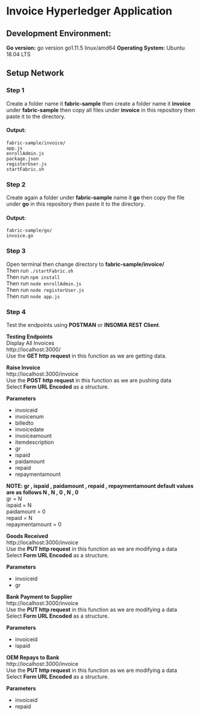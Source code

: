 # Invoice Hyperledger Application

## Development Environment:
**Go version:** go version go1.11.5 linux/amd64
**Operating System:** Ubuntu 18.04 LTS

## Setup Network

### Step 1
Create a folder name it **fabric-sample** then create a folder name it **invoice** under **fabric-sample**
then copy all files under **invoice** in this repository then paste it to the directory.
#### Output:
```fabric-sample/invoice/```
<br>```app.js```
<br>```enrollAdmin.js```
<br>```package.json```
<br>```registerUser.js```
<br>```startFabric.sh```

### Step 2
Create again a folder under **fabric-sample** name it **go**
then copy the file under **go** in this repository then paste it to the directory.
#### Output:
```fabric-sample/go/```
<br>```invoice.go```

### Step 3
Open terminal then change directory to **fabric-sample/invoice/**
<br> Then run ```./startFabric.sh```
<br> Then run ```npm install```
<br> Then run ```node enrollAdmin.js```
<br> Then run ```node registerUser.js```
<br> Then run ```node app.js```

### Step 4
Test the endpoints using **POSTMAN** or **INSOMIA REST Client**.

**Testing Endpoints**
<br> Display All Invoices
<br> http://localhost:3000/
<br> Use the **GET http request** in this function as we are getting data.

**Raise Invoice**
<br> http://localhost:3000/invoice
<br> Use the **POST http request** in this function as we are pushing data
<br> Select **Form URL Encoded** as a structure.

**Parameters**
- invoiceid
- invoicenum
- billedto
- invoicedate
- invoiceamount
- itemdescription
- gr
- ispaid
- paidamount
- repaid
- repaymentamount

**NOTE: gr , ispaid , paidamount , repaid , repaymentamount default values are as follows N , N , 0 , N , 0**
<br> gr = N 
<br> ispaid = N 
<br> paidamount = 0 
<br> repaid = N 
<br> repaymentamount = 0 

**Goods Received**
<br> http://localhost:3000/invoice
<br> Use the **PUT http request** in this function as we are modifying a data
<br> Select **Form URL Encoded** as a structure.

**Parameters**
- invoiceid
- gr

**Bank Payment to Supplier**
<br> http://localhost:3000/invoice
<br> Use the **PUT http request** in this function as we are modifying a data
<br> Select **Form URL Encoded** as a structure.

**Parameters**
- invoiceid
- ispaid

**OEM Repays to Bank**
<br> http://localhost:3000/invoice
<br> Use the **PUT http request** in this function as we are modifying a data
<br> Select **Form URL Encoded** as a structure.

**Parameters**
- invoiceid
- repaid
